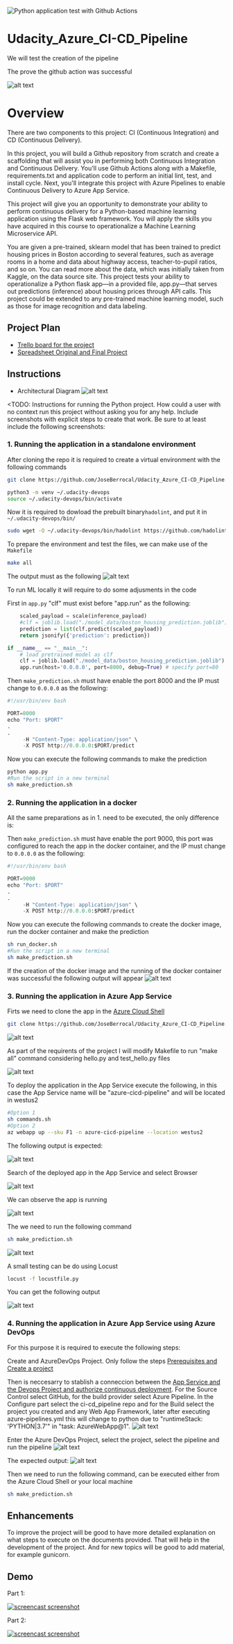 ![Python application test with Github Actions](https://github.com/JoseBerrocal/Udacity_Azure_CI-CD_Pipeline/workflows/Python%20application%20test%20with%20Github%20Actions/badge.svg)

# Udacity_Azure_CI-CD_Pipeline
We will test the creation of the pipeline
 
The prove the github action was successful

![alt text](https://github.com/JoseBerrocal/Udacity_Azure_CI-CD_Pipeline/blob/master/images/github_action_build.png "GitHub Action Passed")

# Overview

There are two components to this project: CI (Continuous Integration) and CD (Continuous Delivery).

In this project, you will build a Github repository from scratch and create a scaffolding that will assist you in performing both Continuous Integration and Continuous Delivery. You'll use Github Actions along with a Makefile, requirements.txt and application code to perform an initial lint, test, and install cycle. Next, you'll integrate this project with Azure Pipelines to enable Continuous Delivery to Azure App Service.

This project will give you an opportunity to demonstrate your ability to perform continuous delivery for a Python-based machine learning application using the Flask web framework. You will apply the skills you have acquired in this course to operationalize a Machine Learning Microservice API.

You are given a pre-trained, sklearn model that has been trained to predict housing prices in Boston according to several features, such as average rooms in a home and data about highway access, teacher-to-pupil ratios, and so on. You can read more about the data, which was initially taken from Kaggle, on the data source site. This project tests your ability to operationalize a Python flask app—in a provided file, app.py—that serves out predictions (inference) about housing prices through API calls. This project could be extended to any pre-trained machine learning model, such as those for image recognition and data labeling.

## Project Plan

* [Trello board for the project](https://trello.com/b/cdioDvZb/building-a-ci-cd-pipeline)
* [Spreadsheet Original and Final Project](https://github.com/JoseBerrocal/Udacity_Azure_CI-CD_Pipeline/blob/master/Template-Project-Planning.xlsx)

## Instructions

* Architectural Diagram 
![alt text](https://github.com/JoseBerrocal/Udacity_Azure_CI-CD_Pipeline/blob/master/images/Architectural_Diagram.jpg)

<TODO:  Instructions for running the Python project.  How could a user with no context run this project without asking you for any help.  Include screenshots with explicit steps to create that work. Be sure to at least include the following screenshots:


### 1. Running the application in a standalone environment

After cloning the repo it is required to create a virtual environment with the following commands
```bash
git clone https://github.com/JoseBerrocal/Udacity_Azure_CI-CD_Pipeline.git

python3 -m venv ~/.udacity-devops
source ~/.udacity-devops/bin/activate
```
Now it is required to dowload the prebuilt binary`hadolint`, and put it in `~/.udacity-devops/bin/`
```bash
sudo wget -O ~/.udacity-devops/bin/hadolint https://github.com/hadolint/hadolint/releases/download/v1.17.5/hadolint-Linux-x86_64 && sudo chmod +x ~/.udacity-devops/bin/hadolint
```
To prepare the environment and test the files, we can make use of the `Makefile`
```bash
make all
```
The output must as the following
![alt text](https://github.com/JoseBerrocal/Udacity_Azure_CI-CD_Pipeline/blob/master/images/cicdpipeline_make_all.png "make all")

To run ML locally it will require to do some adjusments in the code

First in `app.py` "clf" must exist before "app.run" as the following:
```python
    scaled_payload = scale(inference_payload)
    #clf = joblib.load("./model_data/boston_housing_prediction.joblib")
    prediction = list(clf.predict(scaled_payload))
    return jsonify({'prediction': prediction})

if __name__ == "__main__":
    # load pretrained model as clf
    clf = joblib.load("./model_data/boston_housing_prediction.joblib")
    app.run(host='0.0.0.0', port=8000, debug=True) # specify port=80
```
Then `make_prediction.sh` must have enable the port 8000 and the IP must change to `0.0.0.0` as the following:
```python
#!/usr/bin/env bash

PORT=8000
echo "Port: $PORT"
.
.
     -H "Content-Type: application/json" \
     -X POST http://0.0.0.0:$PORT/predict
```
Now you can execute the following commands to make the prediction
```bash
python app.py
#Run the script in a new terminal
sh make_prediction.sh
```

### 2. Running the application in a docker

All the same preparations as in 1. need to be executed, the only difference is:

Then `make_prediction.sh` must have enable the port 9000, this port was configured to reach the app in the docker container,  and the IP must change to `0.0.0.0` as the following:
```python
#!/usr/bin/env bash

PORT=9000
echo "Port: $PORT"
.
.
     -H "Content-Type: application/json" \
     -X POST http://0.0.0.0:$PORT/predict
```
Now you can execute the following commands to create the docker image, run the docker container and make the prediction
```bash
sh run_docker.sh
#Run the script in a new terminal
sh make_prediction.sh
```
If the creation of the docker image and the running of the docker container was successful the following output will appear
![alt text](https://github.com/JoseBerrocal/Udacity_Azure_CI-CD_Pipeline/blob/master/images/cicdpipeline_locally_docker.png)

### 3. Running the application in Azure App Service

Firts we need to clone the app in the [Azure Cloud Shell](https://shell.azure.com/)
```bash
git clone https://github.com/JoseBerrocal/Udacity_Azure_CI-CD_Pipeline.git
```
![alt text](https://github.com/JoseBerrocal/Udacity_Azure_CI-CD_Pipeline/blob/master/images/cicdpipeline_clone_azure_cloud_shell.png)

As part of the requirents of the project I will modify Makefile to run "make all" command  considering hello.py and test_hello.py files

![alt text](https://github.com/JoseBerrocal/Udacity_Azure_CI-CD_Pipeline/blob/master/images/cicdpipeline_azure_shell_make_all.png)

To deploy the application in the App Service execute the following, in this case the App Service name will be "azure-cicd-pipeline" and will be located in westus2
```bash
#Option 1
sh commands.sh
#Option 2
az webapp up --sku F1 -n azure-cicd-pipeline --location westus2
```
The following output is expected:

![alt text](https://github.com/JoseBerrocal/Udacity_Azure_CI-CD_Pipeline/blob/master/images/cicdpipeline_deploy_App_Service.png)

Search of the deployed app in the App Service and select Browser

![alt text](https://github.com/JoseBerrocal/Udacity_Azure_CI-CD_Pipeline/blob/master/images/cicdpipeline_app_service.png)

We can observe the app is running

![alt text](https://github.com/JoseBerrocal/Udacity_Azure_CI-CD_Pipeline/blob/master/images/cicdpipeline_app_service_sklearn_browser.png)

The we need to run the following command
```bash
sh make_prediction.sh
```
![alt text](https://github.com/JoseBerrocal/Udacity_Azure_CI-CD_Pipeline/blob/master/images/cicdpipeline_azure_shell_make_prediction.png)

A small testing can be do using Locust
```bash
locust -f locustfile.py
```
You can get the following output

![alt text](https://github.com/JoseBerrocal/Udacity_Azure_CI-CD_Pipeline/blob/master/images/cicdpipeline_locust.png)

### 4. Running the application in Azure App Service using Azure DevOps

For this purpose it is required to execute the following steps:

Create and AzureDevOps Project. Only follow the steps [Prerequisites and Create a project](https://docs.microsoft.com/en-us/azure/devops/organizations/projects/create-project?view=azure-devops&tabs=preview-page)

Then is neccesarry to stablish a conneccion between the [App Service and the Devops Project and authorize continuous deployment](https://docs.microsoft.com/en-us/azure/app-service/deploy-continuous-deployment). For the Source Control select GitHub, for the build provider select Azure Pipeline. In the Configure part select the ci-cd_pipeline repo and for the Build select the project you created and any Web App Framework, later after executing azure-pipelines.yml this will change to python due to "runtimeStack: 'PYTHON|3.7'" in "task: AzureWebApp@1".
![alt text](https://github.com/JoseBerrocal/Udacity_Azure_CI-CD_Pipeline/blob/master/images/cicdpipeline_app_service_deploymet_center.png)


Enter the Azure DevOps Project, select the project, select the pipeline and run the pipeline
![alt text](https://github.com/JoseBerrocal/Udacity_Azure_CI-CD_Pipeline/blob/master/images/cicdpipeline_devops_project_pipeline.png)

The expected output:
![alt text](https://github.com/JoseBerrocal/Udacity_Azure_CI-CD_Pipeline/blob/master/images/cicdpipeline_devops_project_pipeline_logs.png)

Then we need to run the following command, can be executed either from the Azure Cloud Shell or your local machine
```bash
sh make_prediction.sh
```

## Enhancements

To improve the project will be good to have more detailed explanation on what steps to execute on the documents provided. That will help in the development of the project. And for new topics will be good to add material, for example gunicorn.

## Demo 

Part 1:

[![screencast screenshot](https://github.com/JoseBerrocal/Udacity_Azure_CI-CD_Pipeline/blob/master/images/cicdpipeline_demo_part1.png)](https://youtu.be/faU-M6ktlAQ)

Part 2:

[![screencast screenshot](https://github.com/JoseBerrocal/Udacity_Azure_CI-CD_Pipeline/blob/master/images/cicdpipeline_demo_part2.png)](https://youtu.be/0Vtifi9GIqM)